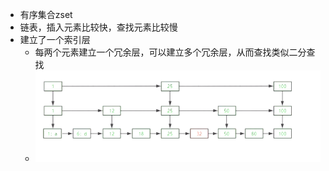 - 有序集合zset
- 链表，插入元素比较快，查找元素比较慢
- 建立了一个索引层
	- 每两个元素建立一个冗余层，可以建立多个冗余层，从而查找类似二分查找
	- ![image.png](../assets/image_1696817825617_0.png)